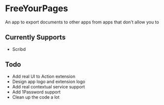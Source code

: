 # FreeYourPages

An app to export documents to other apps from apps that don't allow you to

## Currently Supports

* Scribd

## Todo

* Add real UI to Action extension
* Design app logo and extension logo
* Add real contextual service support
* Add 1Password support
* Clean up the code a lot
